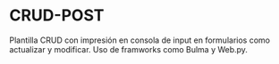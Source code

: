 # CRUD-POST
Plantilla CRUD con impresión en consola de input en formularios como actualizar y modificar. Uso de framworks como Bulma y Web.py.
